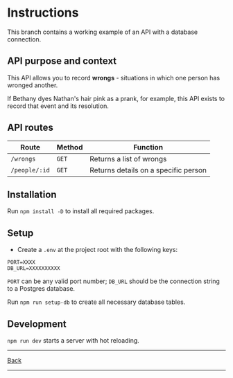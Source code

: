# Instructions

This branch contains a working example of an API with a database connection.

## API purpose and context

This API allows you to record **wrongs** - situations in which one person has wronged another.

If Bethany dyes Nathan's hair pink as a prank, for example, this API exists to record that event and its resolution.

## API routes

| Route | Method | Function |
| --- | --- | --- |
| `/wrongs` | `GET` | Returns a list of wrongs |
| `/people/:id` | `GET` | Returns details on a specific person |

## Installation

Run `npm install -D` to install all required packages.

## Setup

- Create a `.env` at the project root with the following keys:

```
PORT=XXXX
DB_URL=XXXXXXXXXX
```

`PORT` can be any valid port number; `DB_URL` should be the connection string to a Postgres database.

Run `npm run setup-db` to create all necessary database tables.

## Development

`npm run dev` starts a server with hot reloading.

---

[Back](./README.md)

---
